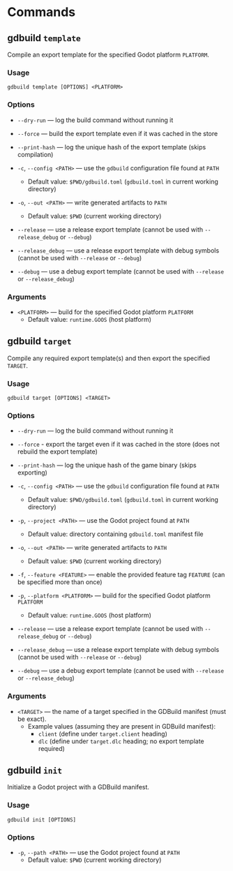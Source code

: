 # Commands

## **gdbuild `template`**

Compile an export template for the specified Godot platform `PLATFORM`.

### Usage

`gdbuild template [OPTIONS] <PLATFORM>`

### Options

- `--dry-run` — log the build command without running it
- `--force` — build the export template even if it was cached in the store
- `--print-hash` — log the unique hash of the export template (skips compilation)

- `-c`, `--config <PATH>` — use the `gdbuild` configuration file found at `PATH`
  - Default value: `$PWD/gdbuild.toml` (`gdbuild.toml` in current working directory)
- `-o`, `--out <PATH>` — write generated artifacts to `PATH`
  - Default value: `$PWD` (current working directory)

- `--release` — use a release export template (cannot be used with `--release_debug` or `--debug`)
- `--release_debug` — use a release export template with debug symbols (cannot be used with `--release` or `--debug`)
- `--debug` — use a debug export template (cannot be used with `--release` or `--release_debug`)

### Arguments

- `<PLATFORM>` — build for the specified Godot platform `PLATFORM`
  - Default value: `runtime.GOOS` (host platform)

## **gdbuild `target`**

Compile any required export template(s) and then export the specified `TARGET`.

### Usage

`gdbuild target [OPTIONS] <TARGET>`

### Options

- `--dry-run` — log the build command without running it
- `--force` - export the target even if it was cached in the store (does not rebuild the export template)
- `--print-hash` — log the unique hash of the game binary (skips exporting)

- `-c`, `--config <PATH>` — use the `gdbuild` configuration file found at `PATH`
  - Default value: `$PWD/gdbuild.toml` (`gdbuild.toml` in current working directory)
- `-p`, `--project <PATH>` — use the Godot project found at `PATH`
  - Default value: directory containing `gdbuild.toml` manifest file
- `-o`, `--out <PATH>` — write generated artifacts to `PATH`
  - Default value: `$PWD` (current working directory)

- `-f`, `--feature <FEATURE>` — enable the provided feature tag `FEATURE` (can be specified more than once)
- `-p`, `--platform <PLATFORM>` — build for the specified Godot platform `PLATFORM`
  - Default value: `runtime.GOOS` (host platform)
- `--release` — use a release export template (cannot be used with `--release_debug` or `--debug`)
- `--release_debug` — use a release export template with debug symbols (cannot be used with `--release` or `--debug`)
- `--debug` — use a debug export template (cannot be used with `--release` or `--release_debug`)

### Arguments

- `<TARGET>` — the name of a target specified in the GDBuild manifest (must be exact).
  - Example values (assuming they are present in GDBuild manifest):
    - `client` (define under `target.client` heading)
    - `dlc` (define under `target.dlc` heading; no export template required)

## **gdbuild `init`**

Initialize a Godot project with a GDBuild manifest.

### Usage

`gdbuild init [OPTIONS]`

### Options

- `-p`, `--path <PATH>` — use the Godot project found at `PATH`
  - Default value: `$PWD` (current working directory)
